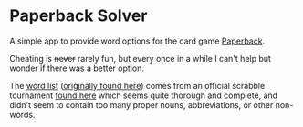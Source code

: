 # Paperback Solver
A simple app to provide word options for the card game [Paperback](https://boardgamegeek.com/boardgame/141572/paperback).

Cheating is ~~never~~ rarely fun, but every once in a while I can't help but wonder if there was a better option.

The [word list](https://github.com/chieffancypants/paperback-solver/blob/main/public/wordlist.txt) ([originally found here](https://norvig.com/ngrams/)) comes from an official scrabble tournament [found here](https://norvig.com/ngrams/) which seems quite thorough and complete, and didn't seem to contain too many proper nouns, abbreviations, or other non-words.